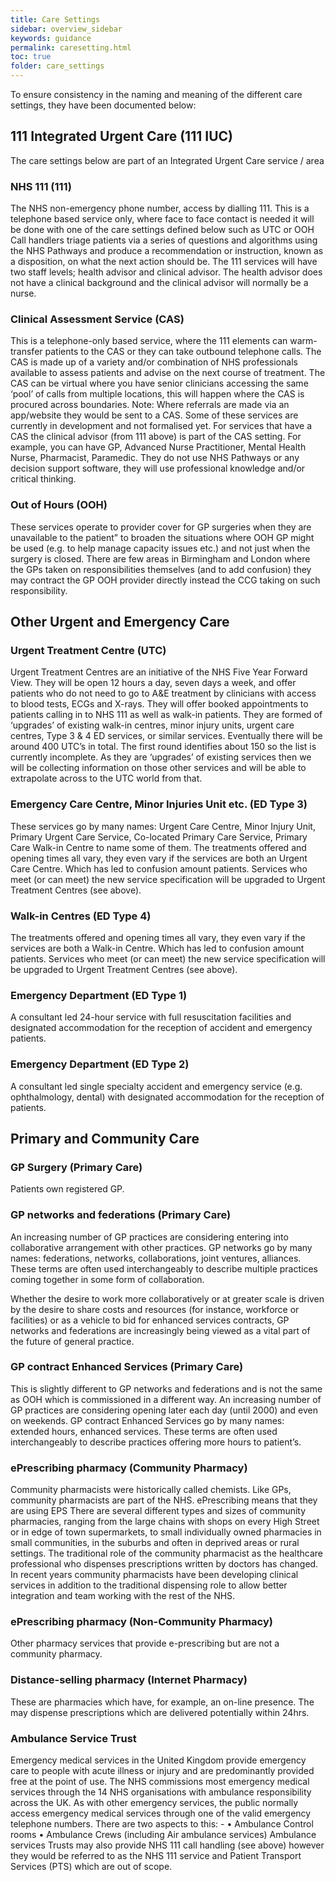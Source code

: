 ```yaml
---
title: Care Settings
sidebar: overview_sidebar
keywords: guidance
permalink: caresetting.html
toc: true
folder: care_settings
---
```


To ensure consistency in the naming and meaning of the different care settings, they have been documented below:

## 111 Integrated Urgent Care (111 IUC)

The care settings below are part of an Integrated Urgent Care service / area


### NHS 111 (111)

The NHS non-emergency phone number, access by dialling 111. This is a telephone based service only, where face to face contact is needed it will be done with one of the care settings defined below such as UTC or OOH
Call handlers triage patients via a series of questions and algorithms using the NHS Pathways and produce a recommendation or instruction, known as a disposition, on what the next action should be.
The 111 services will have two staff levels; health advisor and clinical advisor. The health advisor does not have a clinical background and the clinical advisor will normally be a nurse.


### Clinical Assessment Service (CAS)

This is a telephone-only based service, where the 111 elements can warm-transfer patients to the CAS or they can take outbound telephone calls. The CAS is made up of a variety and/or combination of NHS professionals available to assess patients and advise on the next course of treatment. The CAS can be virtual where you have senior clinicians accessing the same ‘pool’ of calls from multiple locations, this will happen where the CAS is procured across boundaries. Note: Where referrals are made via an app/website they would be sent to a CAS.
Some of these services are currently in development and not formalised yet. For services that have a CAS the clinical advisor (from 111 above) is part of the CAS setting. For example, you can have GP, Advanced Nurse Practitioner, Mental Health Nurse, Pharmacist, Paramedic. They do not use NHS Pathways or any decision support software, they will use professional knowledge and/or critical thinking.


### Out of Hours (OOH)

These services operate to provider cover for GP surgeries when they are unavailable to the patient” to broaden the situations where OOH GP might be used (e.g. to help manage capacity issues etc.) and not just when the surgery is closed.
There are few areas in Birmingham and London where the GPs taken on responsibilities themselves (and to add confusion) they may contract the GP OOH provider directly instead the CCG taking on such responsibility.

## Other Urgent and Emergency Care

### Urgent Treatment Centre (UTC)

Urgent Treatment Centres are an initiative of the NHS Five Year Forward View. They will be open 12 hours a day, seven days a week, and offer patients who do not need to go to A&E treatment by clinicians with access to blood tests, ECGs and X-rays.
They will offer booked appointments to patients calling in to NHS 111 as well as walk-in patients. They are formed of ‘upgrades’ of existing walk-in centres, minor injury units, urgent care centres, Type 3 & 4 ED services, or similar services.
Eventually there will be around 400 UTC’s in total. The first round identifies about 150 so the list is currently incomplete. As they are ‘upgrades’ of existing services then we will be collecting information on those other services and will be able to extrapolate across to the UTC world from that.


### Emergency Care Centre, Minor Injuries Unit etc. (ED Type 3)

These services go by many names: Urgent Care Centre, Minor Injury Unit, Primary Urgent Care Service, Co-located Primary Care Service, Primary Care Walk-in Centre to name some of them.
The treatments offered and opening times all vary, they even vary if the services are both an Urgent Care Centre. Which has led to confusion amount patients. Services who meet (or can meet) the new service specification will be upgraded to Urgent Treatment Centres (see above).


### Walk-in Centres (ED Type 4)

The treatments offered and opening times all vary, they even vary if the services are both a Walk-in Centre. Which has led to confusion amount patients. Services who meet (or can meet) the new service specification will be upgraded to Urgent Treatment Centres (see above).


### Emergency Department (ED Type 1)

A consultant led 24-hour service with full resuscitation facilities and designated accommodation for the reception of accident and emergency patients.


### Emergency Department (ED Type 2)

A consultant led single specialty accident and emergency service (e.g. ophthalmology, dental) with designated accommodation for the reception of patients.

## Primary and Community Care


### GP Surgery (Primary Care)

Patients own registered GP.


### GP networks and federations (Primary Care)

An increasing number of GP practices are considering entering into collaborative arrangement with other practices. GP networks go by many names: federations, networks, collaborations, joint ventures, alliances. These terms are often used interchangeably to describe multiple practices coming together in some form of collaboration.

Whether the desire to work more collaboratively or at greater scale is driven by the desire to share costs and resources (for instance, workforce or facilities) or as a vehicle to bid for enhanced services contracts, GP networks and federations are increasingly being viewed as a vital part of the future of general practice.


### GP contract Enhanced Services (Primary Care)

This is slightly different to GP networks and federations and is not the same as OOH which is commissioned in a different way. An increasing number of GP practices are considering opening later each day (until 2000) and even on weekends. GP contract Enhanced Services go by many names: extended hours, enhanced services. These terms are often used interchangeably to describe practices offering more hours to patient’s.


### ePrescribing pharmacy (Community Pharmacy)

Community pharmacists were historically called chemists. Like GPs, community pharmacists are part of the NHS. ePrescribing means that they are using EPS
There are several different types and sizes of community pharmacies, ranging from the large chains with shops on every High Street or in edge of town supermarkets, to small individually owned pharmacies in small communities, in the suburbs and often in deprived areas or rural settings.
The traditional role of the community pharmacist as the healthcare professional who dispenses prescriptions written by doctors has changed. In recent years community pharmacists have been developing clinical services in addition to the traditional dispensing role to allow better integration and team working with the rest of the NHS.


### ePrescribing pharmacy (Non-Community Pharmacy)

Other pharmacy services that provide e-prescribing but are not a community pharmacy.


### Distance-selling pharmacy (Internet Pharmacy)

These are pharmacies which have, for example, an on-line presence. The may dispense prescriptions which are delivered potentially within 24hrs.


### Ambulance Service Trust
Emergency medical services in the United Kingdom provide emergency care to people with acute illness or injury and are predominantly provided free at the point of use.
The NHS commissions most emergency medical services through the 14 NHS organisations with ambulance responsibility across the UK. As with other emergency services, the public normally access emergency medical services through one of the valid emergency telephone numbers. There are two aspects to this: -
• Ambulance Control rooms
• Ambulance Crews (including Air ambulance services)
Ambulance services Trusts may also provide NHS 111 call handling (see above) however they would be referred to as the NHS 111 service and Patient Transport Services (PTS) which are out of scope.
